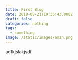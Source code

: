 ```yaml
---
title: First Blog
date: 2018-08-21T19:35:43.008Z
draft: false
categories: nothing
tags:
  - something
image: /static/images/amzn.png
---
```

adfkjslakjsdf
